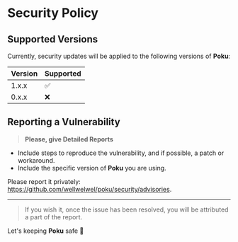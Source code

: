 # Security Policy

## Supported Versions

Currently, security updates will be applied to the following versions of **Poku**:

| Version | Supported          |
| ------- | ------------------ |
| 1.x.x   | :white_check_mark: |
| 0.x.x   | :x:                |

## Reporting a Vulnerability

> **Please, give Detailed Reports**

- Include steps to reproduce the vulnerability, and if possible, a patch or workaround.
- Include the specific version of **Poku** you are using.

Please report it privately: https://github.com/wellwelwel/poku/security/advisories.

---

> If you wish it, once the issue has been resolved, you will be attributed a part of the report.

Let's keeping **Poku** safe 🩵
